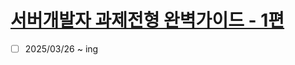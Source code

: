 # [서버개발자 과제전형 완벽가이드 - 1편](https://www.inflearn.com/course/%EC%84%9C%EB%B2%84%EA%B0%9C%EB%B0%9C%EC%9E%90-%EA%B3%BC%EC%A0%9C%EC%A0%84%ED%98%95-%EC%99%84%EB%B2%BD%EA%B0%80%EC%9D%B4%EB%93%9C-1%ED%8E%B8)

- [ ] 2025/03/26 ~ ing
